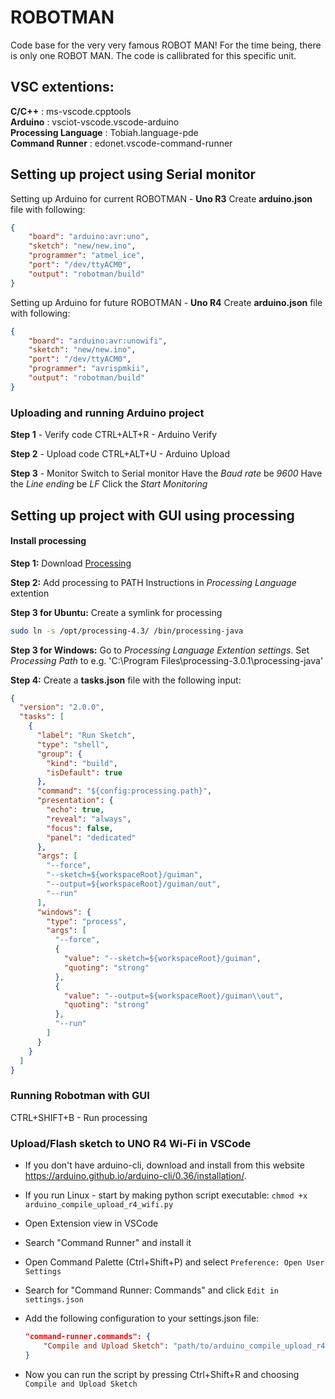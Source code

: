 # ROBOTMAN
Code base for the very very famous ROBOT MAN!
For the time being, there is only one ROBOT MAN.
The code is callibrated for this specific unit.

## VSC extentions:
**C/C++** : ms-vscode.cpptools <br>
**Arduino** : vsciot-vscode.vscode-arduino <br>
**Processing Language** : Tobiah.language-pde <br>
**Command Runner** : edonet.vscode-command-runner <br>

## Setting up project using Serial monitor

Setting up Arduino for current ROBOTMAN - **Uno R3**
Create **arduino.json** file with following:
```json
{
    "board": "arduino:avr:uno",
    "sketch": "new/new.ino",
    "programmer": "atmel_ice",
    "port": "/dev/ttyACM0",
    "output": "robotman/build"
}
```

Setting up Arduino for future ROBOTMAN - **Uno R4**
Create **arduino.json** file with following:
```json
{
    "board": "arduino:avr:unowifi",
    "sketch": "new/new.ino",
    "port": "/dev/ttyACM0",
    "programmer": "avrispmkii",
    "output": "robotman/build"
}
```

### Uploading and running Arduino project
**Step 1** - Verify code
CTRL+ALT+R - Arduino Verify

**Step 2** - Upload code
CTRL+ALT+U - Arduino Upload

**Step 3** - Monitor
Switch to Serial monitor
Have the *Baud rate* be *9600*
Have the *Line ending* be *LF*
Click the *Start Monitoring*

## Setting up project with GUI using processing

#### Install processing

**Step 1:**
Download [Processing](https://processing.org/download)

**Step 2:**
Add processing to PATH
Instructions in *Processing Language* extention

**Step 3 for Ubuntu:**
Create a symlink for processing
```bash
sudo ln -s /opt/processing-4.3/ /bin/processing-java
```

**Step 3 for Windows:**
Go to *Processing Language Extention settings*.
Set *Processing Path* to e.g. 'C:\Program Files\processing-3.0.1\processing-java'

**Step 4:**
Create a **tasks.json** file with the following input:
```json
{
  "version": "2.0.0",
  "tasks": [
    {
      "label": "Run Sketch",
      "type": "shell",
      "group": {
        "kind": "build",
        "isDefault": true
      },
      "command": "${config:processing.path}",
      "presentation": {
        "echo": true,
        "reveal": "always",
        "focus": false,
        "panel": "dedicated"
      },
      "args": [
        "--force",
        "--sketch=${workspaceRoot}/guiman",
        "--output=${workspaceRoot}/guiman/out",
        "--run"
      ],
      "windows": {
        "type": "process",
        "args": [
          "--force",
          {
            "value": "--sketch=${workspaceRoot}/guiman",
            "quoting": "strong"
          },
          {
            "value": "--output=${workspaceRoot}/guiman\\out",
            "quoting": "strong"
          },
          "--run"
        ]
      }
    }
  ]
}
```

### Running Robotman with GUI

CTRL+SHIFT+B - Run processing

### Upload/Flash sketch to UNO R4 Wi-Fi in VSCode

* If you don't have arduino-cli, download and install from this website https://arduino.github.io/arduino-cli/0.36/installation/.
* If you run Linux - start by making python script executable: ``chmod +x arduino_compile_upload_r4_wifi.py``

* Open Extension view in VSCode
* Search "Command Runner" and install it
* Open Command Palette (Ctrl+Shift+P) and select ``Preference: Open User Settings``
* Search for "Command Runner: Commands" and click ``Edit in settings.json``
* Add the following configuration to your settings.json file:
	```json
  "command-runner.commands": {
   		"Compile and Upload Sketch": "path/to/arduino_compile_upload_r4_wifi.py",
	}
  ```
* Now you can run the script by pressing Ctrl+Shift+R and choosing ``Compile and Upload Sketch``